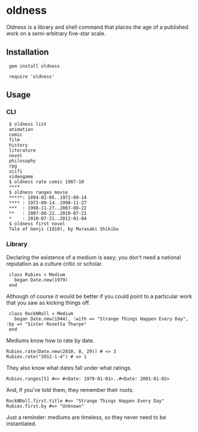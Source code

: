 # oldness

Oldness is a library and shell command that places the age of a published work on a semi-arbitrary five-star scale.

## Installation

     gem install oldness

     require 'oldness'

## Usage

### CLI

     $ oldness list
     animation
     comic
     film
     history
     literature
     novel
     philosophy
     rpg
     scifi
     videogame
     $ oldness rate comic 1987-10
     ****
     $ oldness ranges movie
     *****: 1894-02-05..1972-09-14
     **** : 1972-09-14..1998-11-27
     ***  : 1998-11-27..2007-08-22
     **   : 2007-08-22..2010-07-21
     *    : 2010-07-21..2012-01-04
     $ oldness first novel
     Tale of Genji (1010), by Murasaki Shikibu

### Library

Declaring the existence of a medium is easy; you don't need a national reputation as a culture critic or scholar.

     class Rubies < Medium
       began Date.new(1979)
     end

Although of course it would be better if you could point to a particular work that you saw as kicking things off.

     class RockNRoll < Medium
       began Date.new(1944), :with => "Strange Things Happen Every Day", :by => "Sister Rosetta Tharpe"
     end

Mediums know how to rate by date.

    Rubies.rate(Date.new(2010, 8, 29)) # => 3
    Rubies.rate("2012-1-4") # => 1

They also know what dates fall under what ratings.

    Rubies.ranges[5] #=> #<Date: 1979-01-01>..#<Date: 2001-01-02>

And, if you've told them, they remember their roots.

    RockNRoll.first.title #=> "Strange Things Happen Every Day"
    Rubies.first.by #=> "Unknown"

Just a reminder: mediums are timeless, so they never need to be instantiated.
